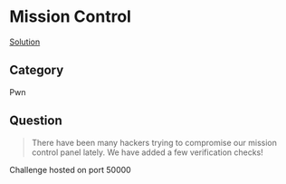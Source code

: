 # Mission Control

[Solution](solve.md)

## Category

Pwn

## Question

> There have been many hackers trying to compromise our mission control panel lately. We have added a few verification checks!

Challenge hosted on port 50000
